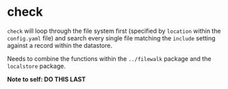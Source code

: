 # check

`check` will loop through the file system first (specified by `location` within
the `config.yaml` file) and search every single file matching the `include`
setting against a record within the datastore.

Needs to combine the functions within the `../filewalk` package and the
`localstore` package.

**Note to self: DO THIS LAST**
